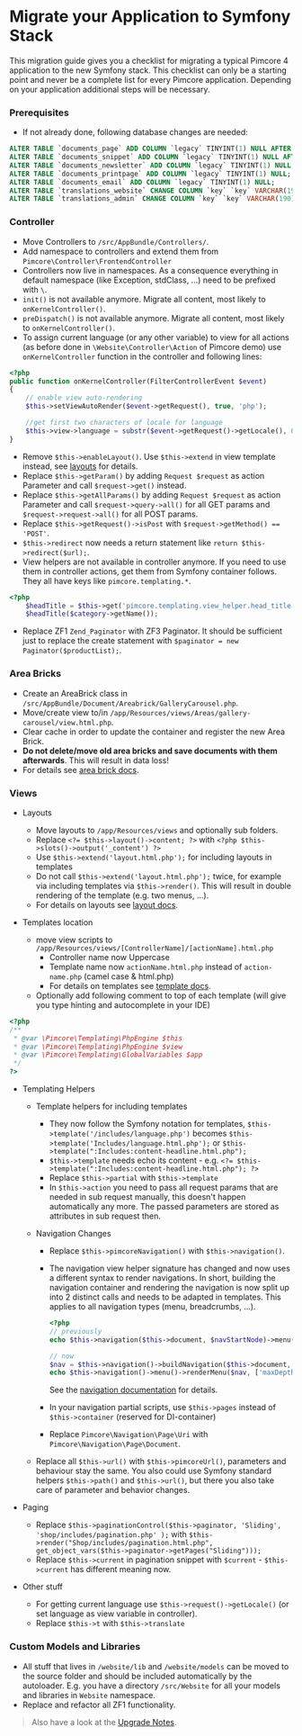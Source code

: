 # Migrate your Application to Symfony Stack

This migration guide gives you a checklist for migrating a typical Pimcore 4 application to
the new Symfony stack. This checklist can only be a starting point and never be a complete
list for every Pimcore application. Depending on your application additional steps will 
be necessary. 

### Prerequisites 
- If not already done, following database changes are needed: 
```sql 
ALTER TABLE `documents_page` ADD COLUMN `legacy` TINYINT(1) NULL AFTER `personas`;
ALTER TABLE `documents_snippet` ADD COLUMN `legacy` TINYINT(1) NULL AFTER `contentMasterDocumentId`;
ALTER TABLE `documents_newsletter` ADD COLUMN `legacy` TINYINT(1) NULL;
ALTER TABLE `documents_printpage` ADD COLUMN `legacy` TINYINT(1) NULL;
ALTER TABLE `documents_email` ADD COLUMN `legacy` TINYINT(1) NULL;
ALTER TABLE `translations_website` CHANGE COLUMN `key` `key` VARCHAR(190) NOT NULL DEFAULT '' COLLATE 'utf8mb4_bin';
ALTER TABLE `translations_admin` CHANGE COLUMN `key` `key` VARCHAR(190) NOT NULL DEFAULT '' COLLATE 'utf8mb4_bin'; 
```

### Controller
- Move Controllers to `/src/AppBundle/Controllers/`.
- Add namespace to controllers and extend them from `Pimcore\Controller\FrontendController` 
- Controllers now live in namespaces. As a consequence everything in default namespace 
(like Exception, stdClass, ...) need to be prefixed with `\`.
- `init()` is not available anymore. Migrate all content, most likely to `onKernelController()`. 
- `preDispatch()` is not available anymore. Migrate all content,  most likely to `onKernelController()`. 
- To assign current language (or any other variable) to view for all actions (as before done in 
`\Website\Controller\Action` of Pimcore demo) use `onKernelController` function in the controller and following lines: 
```php
<?php 
public function onKernelController(FilterControllerEvent $event)
{
    // enable view auto-rendering
    $this->setViewAutoRender($event->getRequest(), true, 'php');

    //get first two characters of locale for language
    $this->view->language = substr($event->getRequest()->getLocale(), 0, 2);
}
``` 
- Remove `$this->enableLayout()`. Use `$this->extend` in view template instead, see 
[layouts](../../../02_MVC/02_Template/00_Layouts.md) for details. 
- Replace `$this->getParam()` by adding `Request $request` as action Parameter and call 
`$request->get()` instead. 
- Replace `$this->getAllParams()` by adding `Request $request` as action Parameter and call 
`$request->query->all()` for all GET params and `$request->request->all()` for all POST params. 
- Replace `$this->getRequest()->isPost` with `$request->getMethod() == 'POST'`. 
- `$this->redirect` now needs a return statement like  `return $this->redirect($url);`. 
- View helpers are not available in controller anymore. If you need to use them in controller 
actions, get them from Symfony container follows. They all have keys like `pimcore.templating.*`.
```php
<?php
	$headTitle = $this->get('pimcore.templating.view_helper.head_title');
	$headTitle($category->getName());
```

- Replace ZF1 `Zend_Paginator` with ZF3 Paginator. It should be sufficient just to replace the create
statement with `$paginator = new Paginator($productList);`. 


### Area Bricks
- Create an AreaBrick class in `/src/AppBundle/Document/Areabrick/GalleryCarousel.php`.
- Move/create view to/in `/app/Resources/views/Areas/gallery-carousel/view.html.php`. 
- Clear cache in order to update the container and register the new Area Brick. 
- **Do not delete/move old area bricks and save documents with them afterwards**. 
This will result in data loss!
- For details see [area brick docs](../../../03_Documents/01_Editables/02_Areablock/02_Bricks.md).

### Views

- Layouts
   - Move layouts to `/app/Resources/views` and optionally sub folders. 
   - Replace `<?= $this->layout()->content; ?>` with `<?php $this->slots()->output('_content') ?>`
   - Use `$this->extend('layout.html.php');` for including layouts in templates
   - Do not call `$this->extend('layout.html.php');` twice, for example via including templates via `$this->render()`.
    This will result in double rendering of the template (e.g. two menus, ...). 
   - For details on layouts see [layout docs](../../../02_MVC/02_Template/00_Layouts.md). 

- Templates location
  - move view scripts to `/app/Resources/views/[ControllerName]/[actionName].html.php` 
    - Controller name now Uppercase
    - Template name now `actionName.html.php` instead of `action-name.php` (camel case & html.php)
    - For details on templates see [template docs](../../../02_MVC/02_Template/README.md).
  - Optionally add following comment to top of each template (will give you type hinting and autocomplete in your IDE)
```php
<?php
/**
 * @var \Pimcore\Templating\PhpEngine $this
 * @var \Pimcore\Templating\PhpEngine $view
 * @var \Pimcore\Templating\GlobalVariables $app
 */
?>
```

- Templating Helpers
  - Template helpers for including templates
    - They now follow the Symfony notation for templates, `$this->template('/includes/language.php')` becomes 
      `$this->template('Includes/language.html.php');` or `$this->template(":Includes:content-headline.html.php");`
    - `$this->template` needs echo its content - e.g. `<?= $this->template(":Includes:content-headline.html.php"); ?>` 
    - Replace `$this->partial` with `$this->template`
    - In `$this->action` you need to pass all request params that are needed in sub request
     manually, this doesn't happen automatically any more. The passed parameters are stored 
     as attributes in sub request then. 

  - Navigation Changes
     - Replace `$this->pimcoreNavigation()` with `$this->navigation()`.
     - The navigation view helper signature has changed and now uses a different syntax to render navigations. In short,
       building the navigation container and rendering the navigation is now split up into 2 distinct calls and needs to be adapted
       in templates. This applies to all navigation types (menu, breadcrumbs, ...).

        ```php
        <?php
        // previously
        echo $this->navigation($this->document, $navStartNode)->menu()->renderMenu(null, ['maxDepth' => 1]);

        // now
        $nav = $this->navigation()->buildNavigation($this->document, $navStartNode);
        echo $this->navigation()->menu()->renderMenu($nav, ['maxDepth' => 1]);
        ```

        See the [navigation documentation](./../../03_Documents/03_Navigation.md) for details.

     - In your navigation partial scripts, use `$this->pages` instead of `$this->container` (reserved for DI-container)
     - Replace `Pimcore\Navigation\Page\Uri` with `Pimcore\Navigation\Page\Document`. 

   - Replace all `$this->url()` with `$this->pimcoreUrl()`, parameters and behaviour stay the same. 
   You also could use Symfony standard helpers `$this->path()` and `$this->url()`, but there you also 
   take care of parameter and behavior changes. 

- Paging
  - Replace `$this->paginationControl($this->paginator, 'Sliding', 'shop/includes/pagination.php' );` with 
     `$this->render("Shop/includes/pagination.html.php", get_object_vars($this->paginator->getPages("Sliding")));` 
  - Replace `$this->current` in pagination snippet with `$current` - `$this->current` has different meaning now. 

- Other stuff
  - For getting current language use `$this->request()->getLocale()` (or set language as view variable in controller). 
  - Replace `$this->t` with `$this->translate`

### Custom Models and Libraries
- All stuff that lives in `/website/lib` and `/website/models` can be moved to the source 
 folder and should be included automatically by the autoloader. E.g. you have a 
 directory `/src/Website` for all your models and libraries in `Website` namespace. 
- Replace and refactor all ZF1 functionality. 

> Also have a look at the [Upgrade Notes](../../09_Upgrade_Notes/02_V4_to_V5.md).
